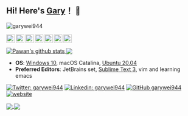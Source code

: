## Hi! Here's [Gary](https://www.garywei.dev/)！ 👋

<p align="left"> <img src="https://komarev.com/ghpvc/?username=garywei944&label=Views&color=blue&style=plastic" alt="garywei944" /> </p>

<a href="https://github.com/garywei944">
  <img align="left" alt="Gary's Github" width="22px" src="https://cdn.jsdelivr.net/npm/simple-icons@v3/icons/github.svg" />
</a>
<a href="https://linkedin.com/in/garywei944">
  <img align="left" alt="Gary's Linkdein" width="22px" src="https://cdn.jsdelivr.net/npm/simple-icons@v3/icons/linkedin.svg" />
</a>
<a href="https://twitter.com/garywei944">
  <img align="left" alt="Gary's Twitter" width="22px" src="https://cdn.jsdelivr.net/npm/simple-icons@v3/icons/twitter.svg" />
</a>
<a href="https://instagram.com/garywei944/">
  <img align="left" alt="Gary's Instagram" width="22px" src="https://cdn.jsdelivr.net/npm/simple-icons@v3/icons/instagram.svg" />
</a>
<a href="https://www.facebook.com/garywei944/">
  <img align="left" alt="Gary's Facebook" width="22px" src="https://cdn.jsdelivr.net/npm/simple-icons@v3/icons/facebook.svg" />
</a>
<a href="https://www.youtube.com/channel/UCj8ln8nYtPl4lA_6FrWDtyg">
  <img align="left" alt="Gary's Youtube" width="22px" src="https://cdn.jsdelivr.net/npm/simple-icons@v3/icons/youtube.svg" />
</a>
<a href="https://steamcommunity.com/profiles/76561198306044214">
  <img align="left" alt="Gary's Steam" width="22px" src="https://cdn.jsdelivr.net/npm/simple-icons@3.13.0/icons/steam.svg" />
</a>

<br>
<br>

<a href="https://github.com/garywei944">
 <img align="center" src="https://github-readme-stats.vercel.app/api?username=garywei944&show_icons=true&theme=light&line_height=27" alt="Pawan's github stats"/>
</a>
<a href="https://github.com/garywei944">
  <img align="center" src="https://github-readme-stats.vercel.app/api/top-langs/?username=garywei944&theme=light&hide_langs_below=1" />
</a>

* **OS**: [Windows 10](https://github.com/garywei944/eva_bat), macOS Catalina, [Ubuntu 20.04](https://github.com/garywei944/eva_bin)
* **Preferred Editors**: JetBrains set, [Sublime Text 3](https://github.com/garywei944/aris_st3), vim and learning emacs


[![Twitter: garywei944](https://img.shields.io/twitter/follow/garywei944?style=social)](https://twitter.com/garywei944)
[![Linkedin: garywei944](https://img.shields.io/badge/-garywei944-blue?style=flat-square&logo=Linkedin&logoColor=white&link=https://www.linkedin.com/in/garywei944/)](https://www.linkedin.com/in/garywei944/)
[![GitHub garywei944](https://img.shields.io/github/followers/garywei944?label=follow&style=social)](https://github.com/garywei944)
[![website](https://img.shields.io/badge/PortfolioWebsite-garywei.dev-2648ff?style=flat-square&logo=google-chrome)](https://www.garywei.dev/)


<a href="https://github.com/garywei944/FMol">
  <img align="center" src="https://github-readme-stats.vercel.app/api/pin/?username=garywei944&repo=FMol&theme=light" />

</a>
<a href="https://github.com/garywei944/garywei944.github.io">
 <img align="center" src="https://github-readme-stats.vercel.app/api/pin/?username=garywei944&repo=garywei944.github.io&theme=light" />
</a>
